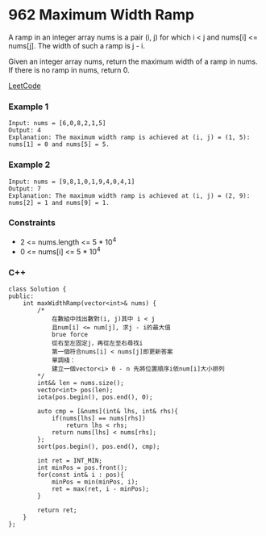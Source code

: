 # 962 Maximum Width Ramp

A ramp in an integer array nums is a pair (i, j) for which i < j and nums[i] <= nums[j]. The width of such a ramp is j - i.

Given an integer array nums, return the maximum width of a ramp in nums. If there is no ramp in nums, return 0.
 

[LeetCode](https://leetcode.cn/problems/maximum-width-ramp/)


### Example 1

```
Input: nums = [6,0,8,2,1,5]
Output: 4
Explanation: The maximum width ramp is achieved at (i, j) = (1, 5): nums[1] = 0 and nums[5] = 5.
```

### Example 2

```
Input: nums = [9,8,1,0,1,9,4,0,4,1]
Output: 7
Explanation: The maximum width ramp is achieved at (i, j) = (2, 9): nums[2] = 1 and nums[9] = 1.
```

### Constraints

* 2 <= nums.length <= 5 * 10<sup>4</sup>
* 0 <= nums[i] <= 5 * 10<sup>4</sup>

### C++ 

```
class Solution {
public:
    int maxWidthRamp(vector<int>& nums) {
        /*
            在數組中找出數對(i, j)其中 i < j
            且num[i] <= num[j], 求j - i的最大值
            brue force
            從右至左固定j，再從左至右尋找i
            第一個符合nums[i] < nums[j]即更新答案
            單調棧：
            建立一個vector<i> 0 - n 先將位置順序i依num[i]大小排列
        */
        int&& len = nums.size();
        vector<int> pos(len);
        iota(pos.begin(), pos.end(), 0);

        auto cmp = [&nums](int& lhs, int& rhs){
            if(nums[lhs] == nums[rhs])
                return lhs < rhs;
            return nums[lhs] < nums[rhs];
        };
        sort(pos.begin(), pos.end(), cmp);

        int ret = INT_MIN;
        int minPos = pos.front();
        for(const int& i : pos){
            minPos = min(minPos, i);
            ret = max(ret, i - minPos);
        }

        return ret;
    }
};
```